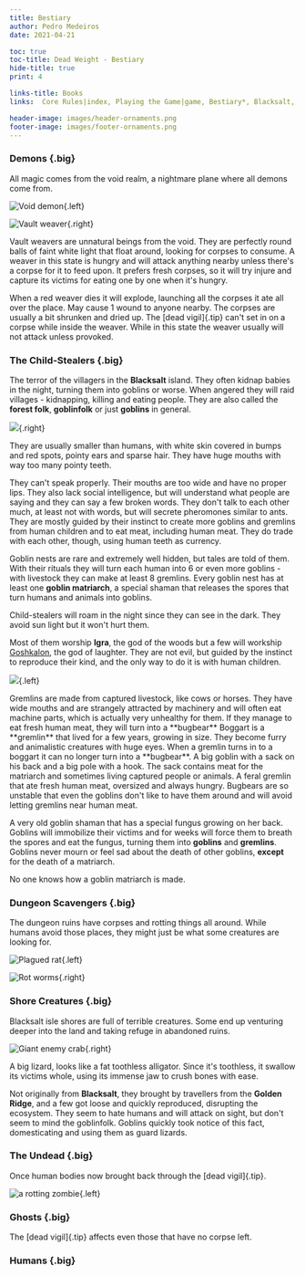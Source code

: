 ```yaml
---
title: Bestiary
author: Pedro Medeiros
date: 2021-04-21

toc: true
toc-title: Dead Weight - Bestiary
hide-title: true
print: 4

links-title: Books
links:  Core Rules|index, Playing the Game|game, Bestiary*, Blacksalt, Quick Reference|quick-ref

header-image: images/header-ornaments.png
footer-image: images/footer-ornaments.png
---
```


### Demons {.big}
All magic comes from the void realm, a nightmare plane where all demons come from.

![](images/void.png "Void demon"){.left}

<monster id="lesser_demon">

<monster id="void_demon">

![](images/weaver-monster.png "Vault weaver"){.right}

<monster id="vault_weaver">

Vault weavers are unnatural beings from the void. They are perfectly round balls of faint white light that float around, looking for corpses to consume. A weaver in this state is hungry and will attack anything nearby unless there's a corpse for it to feed upon. It prefers fresh corpses, so it will try injure and capture its victims for eating one by one when it's hungry.

<monster id="red_weaver">

When a red weaver dies it will explode, launching all the corpses it ate all over the place. May cause 1 wound to anyone nearby. The corpses are usually a bit shrunken and dried up. The [dead vigil]{.tip} can't set in on a corpse while inside the weaver. While in this state the weaver usually will not attack unless provoked.

### The Child-Stealers {.big}
The terror of the villagers in the **Blacksalt** island. They often kidnap babies in the night, turning them into goblins or worse. When angered they will raid villages - kidnapping, killing and eating people. They are also called the **forest folk**, **goblinfolk** or just **goblins** in general.

![](./images/goblin.png){.right}

They are usually smaller than humans, with white skin covered in bumps and red spots, pointy ears and sparse hair. They have huge mouths with way too many pointy teeth.

They can't speak properly. Their mouths are too wide and have no proper lips. They also lack social intelligence, but will understand what people are saying and they can say a few broken words. They don't talk to each other much, at least not with words, but will secrete pheromones similar to ants. They are mostly guided by their instinct to create more goblins and gremlins from human children and to eat meat, including human meat. They do trade with each other, though, using human teeth as currency.

Goblin nests are rare and extremely well hidden, but tales are told of them. With their rituals they will turn each human into 6 or even more goblins - with livestock they can make at least 8 gremlins. Every goblin nest has at least one **goblin matriarch**, a special shaman that releases the spores that turn humans and animals into goblins.

Child-stealers will roam in the night since they can see in the dark. They avoid sun light but it won't hurt them.

Most of them worship **Igra**, the god of the woods but a few will workship [Goshkalon](blacksalt.html#goshkalon), the god of laughter. They are not evil, but guided by the instinct to reproduce their kind, and the only way to do it is with human children.

![](./images/gremlin.png){.left}

<monster id="gremlin">
Gremlins are made from captured livestock, like cows or horses. They have wide mouths and are strangely attracted by machinery and will often eat machine parts, which is actually very unhealthy for them.
If they manage to eat fresh human meat, they will turn into a **bugbear**


<monster id="goblin_scrapper">

<monster id="goblin_hunter">

<monster id="boggart">
Boggart is a **gremlin** that lived for a few years, growing in size. They become furry and animalistic creatures with huge eyes. When a gremlin turns in to a boggart it can no longer turn into a **bugbear**.

<monster id="boggart_sniper">


<monster id="bloodshot_goblin">

<monster id="hobgoblin">

<monster id="sack_man">
A big goblin with a sack on his back and a big pole with a hook. The sack contains meat for the matriarch and sometimes living captured people or animals.

<monster id="bugbear">
A feral gremlin that ate fresh human meat, oversized and always hungry. Bugbears are so unstable that even the goblins don't like to have them around and will avoid letting gremlins near human meat.

<monster id="goblin_matriarch">

A very old goblin shaman that has a special fungus growing on her back. Goblins will immobilize their victims and for weeks will force them to breath the spores and eat the fungus, turning them into **goblins** and **gremlins**. Goblins never mourn or feel sad about the death of other goblins, **except** for the death of a matriarch.

No one knows how a goblin matriarch is made.

<pagebreak>

### Dungeon Scavengers  {.big}
The dungeon ruins have corpses and rotting things all around. While humans avoid those places, they might just be what some creatures are looking for.

![](images/zombie_rat.png "Plagued rat"){.left}

<monster id="plagued_rat">

<monster id="rat_king">

<monster id="giant_rat">

<monster id="bloated_plague_rat">

![](images/rotworm.png "Rot worms"){.right}

<monster id="swarm_of_insects">

<monster id="rotworm_swarm">

<monster id="Ectoplasmic_Worm">

<pagebreak>

### Shore Creatures {.big}

Blacksalt isle shores are full of terrible creatures. Some end up venturing deeper into the land and taking refuge in abandoned ruins.

![](images/Giant%20Crab.png "Giant enemy crab"){.right}

<monster id="giant_leech">

<monster id="giant_frog">

<monster id="giant_crab">

<monster id="golden_ridge_maneater">
A big lizard, looks like a fat toothless alligator. Since it's toothless, it swallow its victims whole, using its immense jaw to crush bones with ease.

Not originally from **Blacksalt**, they brought by travellers from the **Golden Ridge**, and a few got loose and quickly reproduced, disrupting the ecosystem. They seem to hate humans and will attack on sight, but don't seem to mind the goblinfolk. Goblins quickly took notice of this fact, domesticating and using them as guard lizards.

<pagebreak>

### The Undead {.big}
Once human bodies now brought back through the [dead vigil]{.tip}.

![](images/zombie_1.png "a rotting zombie"){.left}

<monster id="reanimated_husk">

<monster id="shrunken_corpse">

<monster id="slumbering_corpse">

<monster id="freshly_risen_corpse">

<monster id="starved_cadaver">

<monster id="Unsatiable_Dead">

<pagebreak>

<monster id="rotting_sailor">

<monster id="bloated_screamer">

### Ghosts {.big}
The [dead vigil]{.tip} affects even those that have no corpse left.

<monster id="shadow">

### Humans {.big}

<monster id="bounty_hunter">